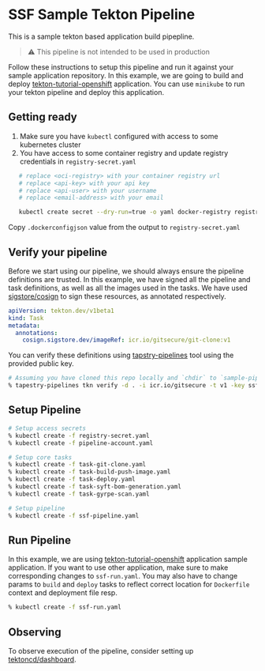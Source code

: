 # SSF Sample Tekton Pipeline

This is a sample tekton based application build pipepline. 

> :warning: This pipeline is not intended to be used in production

Follow these instructions to setup this pipeline and run it against your sample application repository.
In this example, we are going to build and deploy [tekton-tutorial-openshift](https://github.com/IBM/tekton-tutorial-openshift) application.
You can use `minikube` to run your tekton pipeline and deploy this application.

## Getting ready

1. Make sure you have `kubectl` configured with access to some kubernetes cluster
2. You have access to some container registry and update registry credentials in `registry-secret.yaml`

```bash
   # replace <oci-registry> with your container registry url
   # replace <api-key> with your api key
   # replace <api-user> with your username
   # replace <email-address> with your email

   kubectl create secret --dry-run=true -o yaml docker-registry registry-key --docker-server=<oci-registry> --docker-password=<api-key> --docker-username=<api-user> --docker-email=<email-address>
```

Copy `.dockerconfigjson` value from the output to `registry-secret.yaml` 

## Verify your pipeline

Before we start using our pipeline, we should always ensure the pipeline definitions are trusted. In this example, we have signed all the pipeline and task definitions, as well as all the images used in the tasks. We have used [sigstore/cosign](https://github.com/sigstore/cosign) to sign these resources, as annotated respectively.

```yaml
apiVersion: tekton.dev/v1beta1
kind: Task
metadata:
  annotations:
    cosign.sigstore.dev/imageRef: icr.io/gitsecure/git-clone:v1
```

You can verify these definitions using [tapstry-pipelines](https://github.com/tap8stry/tapestry-pipelines) tool using the provided public key.

```bash
# Assuming you have cloned this repo locally and `chdir` to `sample-pipeline` directory
% tapestry-pipelines tkn verify -d . -i icr.io/gitsecure -t v1 -key ssf-verify.pub
```

## Setup Pipeline

```bash
# Setup access secrets
% kubectl create -f registry-secret.yaml
% kubectl create -f pipeline-account.yaml

# Setup core tasks
% kubectl create -f task-git-clone.yaml
% kubectl create -f task-build-push-image.yaml
% kubectl create -f task-deploy.yaml
% kubectl create -f task-syft-bom-generation.yaml
% kubectl create -f task-gyrpe-scan.yaml

# Setup pipeline
% kubectl create -f ssf-pipeline.yaml
```

## Run Pipeline

In this example, we are using [tekton-tutorial-openshift](https://github.com/IBM/tekton-tutorial-openshift) application sample application. If you want to use other application, make sure to make corresponding changes to `ssf-run.yaml`. You may also have to change params to `build` and `deploy` tasks to reflect correct location for `Dockerfile` context and deployment file resp.

```bash
% kubectl create -f ssf-run.yaml
```

## Observing

To observe execution of the pipeline, consider setting up [tektoncd/dashboard](https://github.com/tektoncd/dashboard). 